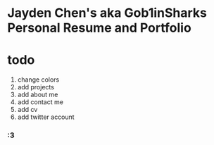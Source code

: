 # Jayden Chen's aka Gob1inSharks Personal Resume and Portfolio

# todo

1. change colors
2. add projects
3. add about me
4. add contact me
5. add cv
6. add twitter account

### :3 